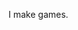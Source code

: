 I make games.

<!---
TobyLofas/TobyLofas is a ✨ special ✨ repository because its `README.md` (this file) appears on your GitHub profile.
You can click the Preview link to take a look at your changes.
--->

